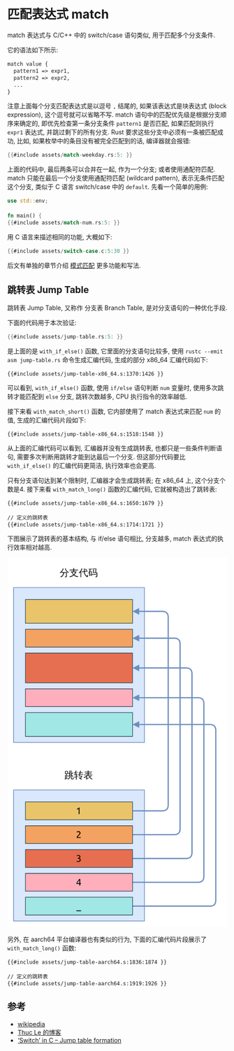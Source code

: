 # 匹配表达式 match

match 表达式与 C/C++ 中的 switch/case 语句类似, 用于匹配多个分支条件.

它的语法如下所示:

```rust, ignore
match value {
  pattern1 => expr1,
  pattern2 => expr2,
  ...
}
```

注意上面每个分支匹配表达式是以逗号 `,` 结尾的, 如果该表达式是块表达式 (block expression), 这个逗号就可以省略不写.
match 语句中的匹配优先级是根据分支顺序来确定的, 即优先检查第一条分支条件 `pattern1` 是否匹配, 如果匹配则执行 `expr1`
表达式, 并跳过剩下的所有分支. Rust 要求这些分支中必须有一条被匹配成功, 比如, 如果枚举中的条目没有被完全匹配到的话,
编译器就会报错:

```rust
{{#include assets/match-weekday.rs:5: }}
```

上面的代码中, 最后两条可以合并在一起, 作为一个分支; 或者使用通配符匹配.
match 只能在最后一个分支使用通配符匹配 (wildcard pattern), 表示无条件匹配这个分支,
类似于 C 语言 switch/case 中的 `default`. 先看一个简单的用例:

```rust
use std::env;

fn main() {
{{#include assets/match-num.rs:5: }}
```

用 C 语言来描述相同的功能, 大概如下:

```C
{{#include assets/switch-case.c:5:30 }}
```

后文有单独的章节介绍 [模式匹配](../pattern-matching/index.md) 更多功能和写法.

## 跳转表 Jump Table

跳转表 Jump Table, 又称作 分支表 Branch Table, 是对分支语句的一种优化手段.

下面的代码用于本次验证:

```rust
{{#include assets/jump-table.rs:5: }}
```

是上面的是 `with_if_else()` 函数, 它里面的分支语句比较多,
使用 `rustc --emit asm jump-table.rs` 命令生成汇编代码, 生成的部分 x86_64 汇编代码如下:

```assembly
{{#include assets/jump-table-x86_64.s:1370:1426 }}
```

可以看到, `with_if_else()` 函数, 使用 `if/else` 语句判断 `num` 变量时, 使用多次跳转才能匹配到
`else` 分支, 跳转次数越多, CPU 执行指令的效率越低.

接下来看 `with_match_short()` 函数, 它内部使用了 match 表达式来匹配 `num` 的值,
生成的汇编代码片段如下:

```assembly
{{#include assets/jump-table-x86_64.s:1518:1548 }}
```

从上面的汇编代码可以看到, 汇编器并没有生成跳转表, 也都只是一些条件判断语句,
需要多次判断用跳转才能到达最后一个分支.
但这部分代码要比 `with_if_else()` 的汇编代码更简洁, 执行效率也会更高.

只有分支语句达到某个限制时, 汇编器才会生成跳转表; 在 x86_64 上, 这个分支个数是4.
接下来看 `with_match_long()` 函数的汇编代码, 它就被构造出了跳转表:

```assembly
{{#include assets/jump-table-x86_64.s:1650:1679 }}

// 定义的跳转表
{{#include assets/jump-table-x86_64.s:1714:1721 }}
```

下图展示了跳转表的基本结构, 与 if/else 语句相比, 分支越多, match 表达式的执行效率相对越高.

![jump table](assets/jump-table.svg)

另外, 在 aarch64 平台编译器也有类似的行为, 下面的汇编代码片段展示了 `with_match_long()` 函数:

```assembly
{{#include assets/jump-table-aarch64.s:1836:1874 }}

// 定义的跳转表
{{#include assets/jump-table-aarch64.s:1919:1926 }}
```

## 参考

- [wikipedia](https://en.wikipedia.org/wiki/Branch_table)
- [Thuc Le 的博客](https://thuc.space/posts/jump_table/)
- [‘Switch’ in C – Jump table formation](https://remyaraj89.wordpress.com/2010/11/05/switch-in-c-jump-table-formation/)